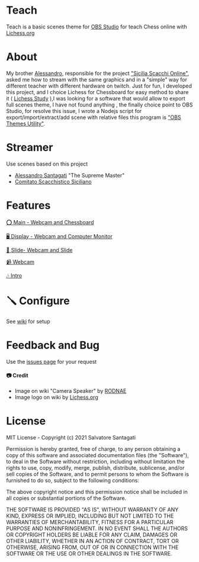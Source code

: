 # Teach
Teach is a basic scenes theme for [OBS Studio](https://obsproject.com/)  for teach Chess online with [Lichess.org](https://lichess.org/)

# About
My brother [Alessandro](https://lichess.org/coach/newbie87), responsible for the project ["Sicilia Scacchi Online"](http://www.siciliascacchi.it/site/presidenza/__trashed-3), asked me how to stream with the same graphics and in a "simple" way for different teacher with different hardware on twitch.
Just for fun, I developed this project, and I choice Lichess for Chessboard for easy method to share it ( [Lichess Study](https://lichess.org/study) ),I was looking for a software that would allow to export full scenes theme, I have not found anything , the finally choice point to OBS Studio, for resolve this issue, I wrote a Nodejs script for export/import/extract/add scene with relative files  this program is ["OBS Themes Utility"](https://github.com/salsan/otu).

# Streamer 
Use scenes based on this project
- [Alessandro Santagati](https://www.twitch.tv/alessandro_santagati) "The Supreme Master"
- [Comitato Scacchistico Siciliano](https://www.twitch.tv/comitatoscacchisicilia)

# Features

[⭕ Main - Webcam and Chessboard](https://github.com/salsan/Teach/wiki/Features#-main---webcam-and-chessboard)

[🖥️ Display - Webcam and Computer Monitor ](https://github.com/salsan/Teach/wiki/Features#%EF%B8%8F-display---webcam-and-computer-monitor)

[📰 Slide- Webcam and Slide](https://github.com/salsan/Teach/wiki/Features#-slide---webcam-and-slide)

[📹 Webcam](https://github.com/salsan/Teach/wiki/Features#-webcam)

[🎶 Intro](https://github.com/salsan/Teach/wiki/Features#-intro)


# 🪛 Configure

See [wiki](https://github.com/salsan/Teach/wiki) for setup 

# Feedback and Bug

Use the [issues page](https://github.com/salsan/Teach/issues) for your request

#### 📷 Credit 
- Image on wiki "Camera Speaker" by [RODNAE](https://www.pexels.com/@rodnae-prod)
- Image logo on wiki by [Lichess.org](https://lichess.org/)


# License

MIT License - Copyright (c) 2021 Salvatore Santagati

Permission is hereby granted, free of charge, to any person obtaining a copy
of this software and associated documentation files (the "Software"), to deal
in the Software without restriction, including without limitation the rights
to use, copy, modify, merge, publish, distribute, sublicense, and/or sell
copies of the Software, and to permit persons to whom the Software is
furnished to do so, subject to the following conditions:

The above copyright notice and this permission notice shall be included in all
copies or substantial portions of the Software.

THE SOFTWARE IS PROVIDED "AS IS", WITHOUT WARRANTY OF ANY KIND, EXPRESS OR
IMPLIED, INCLUDING BUT NOT LIMITED TO THE WARRANTIES OF MERCHANTABILITY,
FITNESS FOR A PARTICULAR PURPOSE AND NONINFRINGEMENT. IN NO EVENT SHALL THE
AUTHORS OR COPYRIGHT HOLDERS BE LIABLE FOR ANY CLAIM, DAMAGES OR OTHER
LIABILITY, WHETHER IN AN ACTION OF CONTRACT, TORT OR OTHERWISE, ARISING FROM,
OUT OF OR IN CONNECTION WITH THE SOFTWARE OR THE USE OR OTHER DEALINGS IN THE
SOFTWARE.